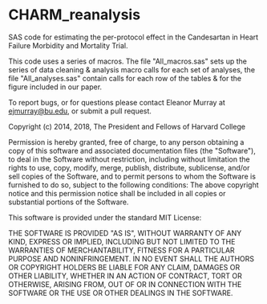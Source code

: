 # CHARM_reanalysis
SAS code for estimating the per-protocol effect in the Candesartan in Heart Failure Morbidity and Mortality Trial.

This code uses a series of macros. The file "All_macros.sas" sets up the series of data cleaning & analysis macro calls for each set of analyses, the file "All_analyses.sas" contain calls for each row of the tables & for the figure included in our paper.

To report bugs, or for questions please contact Eleanor Murray at ejmurray@bu.edu, or submit a pull request.


Copyright (c) 2014, 2018, The President and Fellows of Harvard College

Permission is hereby granted, free of charge, to any person obtaining a copy of this software and associated 
documentation files (the "Software"), to deal in the Software without restriction, including without limitation 
the rights to use, copy, modify, merge, publish, distribute, sublicense, and/or sell copies of the Software, 
and to permit persons to whom the Software is furnished to do so, subject to the following conditions:
The above copyright notice and this permission notice shall be included in all copies or substantial 
portions of the Software.

This software is provided under the standard MIT License:

THE SOFTWARE IS PROVIDED "AS IS", WITHOUT WARRANTY OF ANY KIND, EXPRESS OR IMPLIED, INCLUDING BUT NOT LIMITED 
TO THE WARRANTIES OF MERCHANTABILITY, FITNESS FOR A PARTICULAR PURPOSE AND NONINFRINGEMENT. IN NO EVENT SHALL 
THE AUTHORS OR COPYRIGHT HOLDERS BE LIABLE FOR ANY CLAIM, DAMAGES OR OTHER LIABILITY, WHETHER IN AN ACTION OF 
CONTRACT, TORT OR OTHERWISE, ARISING FROM, OUT OF OR IN CONNECTION WITH THE SOFTWARE OR THE USE OR OTHER 
DEALINGS IN THE SOFTWARE.

